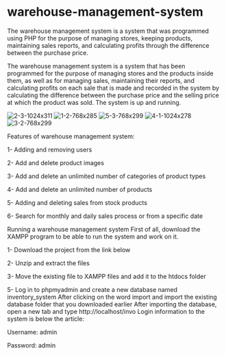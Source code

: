 # warehouse-management-system
The warehouse management system is a system that was programmed using PHP for the purpose of managing stores, keeping products, maintaining sales reports, and calculating profits through the difference between the purchase price.



The warehouse management system is a system that has been programmed for the purpose of managing stores and the products inside them, as well as for managing sales, maintaining their reports, and calculating profits on each sale that is made and recorded in the system by calculating the difference between the purchase price and the selling price at which the product was sold. The system is up and running.


![2-3-1024x311](https://user-images.githubusercontent.com/111537629/192330101-cde4f5b3-9113-4734-bc56-7db3388915c1.png)
![1-2-768x285](https://user-images.githubusercontent.com/111537629/192330113-3085b85e-b685-4463-bade-20e3d0472817.png)
![5-3-768x299](https://user-images.githubusercontent.com/111537629/192330120-3074e96c-8c16-4fa7-9582-dfffed936a9a.png)
![4-1-1024x278](https://user-images.githubusercontent.com/111537629/192330126-0c6c5fae-091f-4a03-a182-7718b924eb9c.png)
![3-2-768x299](https://user-images.githubusercontent.com/111537629/192330131-bce621ea-5ea0-47ee-befe-f4e0d5ae80e6.png)



Features of warehouse management system:

1- Adding and removing users

2- Add and delete product images

3- Add and delete an unlimited number of categories of product types

4- Add and delete an unlimited number of products

5- Adding and deleting sales from stock products

6- Search for monthly and daily sales process or from a specific date




Running a warehouse management system
First of all, download the XAMPP program to be able to run the system and work on it.

1- Download the project from the link below

2- Unzip and extract the files

3- Move the existing file to XAMPP files and add it to the htdocs folder

5- Log in to phpmyadmin and create a new database named inventory_system
After clicking on the word import and import the existing database folder that you downloaded earlier
After importing the database, open a new tab and type http://localhost/invo
Login information to the system is below the article:

Username: admin

Password: admin
